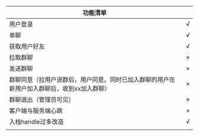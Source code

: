 

| 功能清单                                                     |      |
| ------------------------------------------------------------ | ---- |
| 用户登录                                                     | √    |
| 单聊                                                         | √    |
| 获取用户好友                                                 | √    |
| 拉取群聊                                                     | ×    |
| 发送群聊                                                     | ×    |
| 群聊同意（拉用户进群后，用户同意。同时已加入群聊的用户在新用户加入群聊后，收到xx加入群聊） | ×    |
| 群聊退出（管理员可见）                                       | ×    |
| 客户端与服务端心跳                                           | ×    |
| 入栈handle过多改造                                           | √    |
|                                                              |      |

